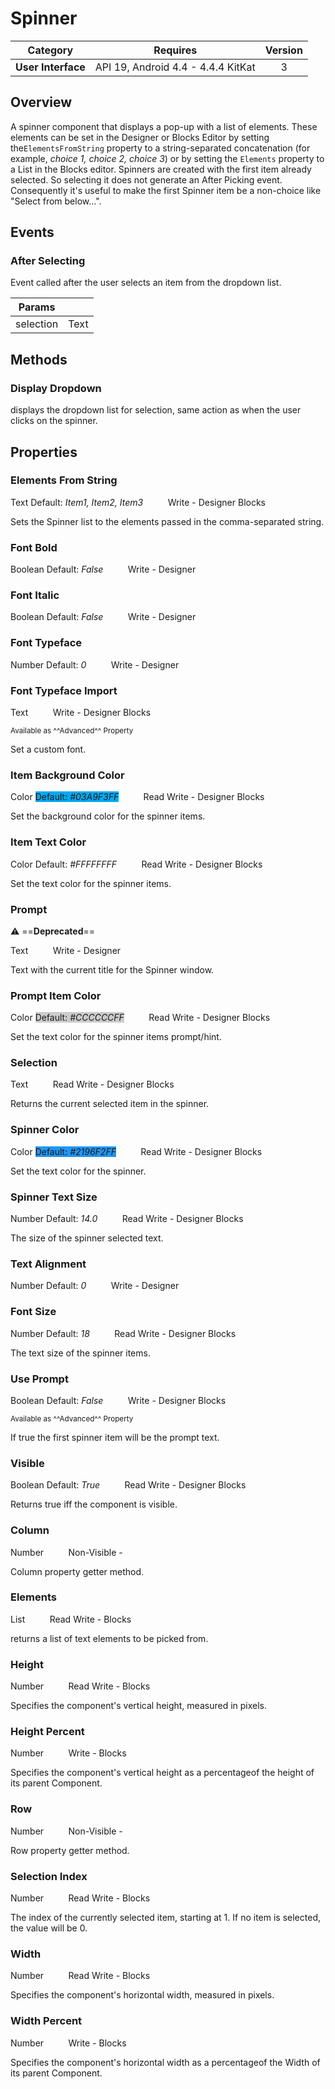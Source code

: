 # Spinner

| Category | Requires | Version |
|:--------:|:-------:|:--------:|
|**User Interface**|<span class="chip chip-any">API 19, Android 4.4 - 4.4.4 KitKat</span>|<span class="chip chip-number">3</span>|

## Overview

A spinner component that displays a pop-up with a list of elements. These elements can be set in the Designer or Blocks Editor by setting the`` ElementsFromString `` property to a string-separated concatenation (for example, _choice 1, choice 2, choice 3_) or by setting the `` Elements `` property to a List in the Blocks editor. Spinners are created with the first item already selected. So selecting it does not generate an After Picking event. Consequently it's useful to make the first Spinner item be a non-choice like "Select from below...". 

## Events

### After Selecting

Event called after the user selects an item from the dropdown list.

<div class="block" ai2-block="event" not-rendered="true" value="%7B%22componentName%22:%20%22Spinner%22,%20%22name%22:%20%22After%20Selecting%22,%20%22params%22:%20%5B%22selection%22%5D%7D"></div>

| Params | []() |
|--------|------|
|selection|<span class="chip chip-text">Text</span>|


## Methods

### Display Dropdown

displays the dropdown list for selection, same action as when the user clicks on the spinner.

<div class="block" ai2-block="method" not-rendered="true" value="%7B%22componentName%22:%20%22Spinner%22,%20%22name%22:%20%22Display%20Dropdown%22,%20%22output%22:%20false,%20%22params%22:%20%5B%5D%7D"></div>


## Properties

### Elements From String

<span class="chip chip-text">Text</span><span style="user-select: none;">&nbsp;</span><span class="chip chip-text">Default: <i>Item1, Item2, Item3</i></span><span style="user-select: none;">&nbsp;&nbsp;&nbsp;&nbsp;&nbsp;&nbsp;&nbsp;&nbsp;&nbsp;&nbsp;</span><span class="chip chip-rw">Write</span><span style="user-select: none;">&nbsp;</span>-<span style="user-select: none;">&nbsp;</span><span class="chip chip-bd">Designer</span><span style="user-select: none;">&nbsp;</span><span class="chip chip-bd">Blocks</span><span style="user-select: none;">&nbsp;</span>

Sets the Spinner list to the elements passed in the comma-separated string.

<div class="block" ai2-block="property" not-rendered="true" value="%7B%22componentName%22:%20%22Spinner%22,%20%22name%22:%20%22Elements%20From%20String%22,%20%22getter%22:%20false%7D"></div>


### Font Bold

<span class="chip chip-boolean">Boolean</span><span style="user-select: none;">&nbsp;</span><span class="chip chip-boolean">Default: <i>False</i></span><span style="user-select: none;">&nbsp;&nbsp;&nbsp;&nbsp;&nbsp;&nbsp;&nbsp;&nbsp;&nbsp;&nbsp;</span><span class="chip chip-rw">Write</span><span style="user-select: none;">&nbsp;</span>-<span style="user-select: none;">&nbsp;</span><span class="chip chip-bd">Designer</span><span style="user-select: none;">&nbsp;</span>


### Font Italic

<span class="chip chip-boolean">Boolean</span><span style="user-select: none;">&nbsp;</span><span class="chip chip-boolean">Default: <i>False</i></span><span style="user-select: none;">&nbsp;&nbsp;&nbsp;&nbsp;&nbsp;&nbsp;&nbsp;&nbsp;&nbsp;&nbsp;</span><span class="chip chip-rw">Write</span><span style="user-select: none;">&nbsp;</span>-<span style="user-select: none;">&nbsp;</span><span class="chip chip-bd">Designer</span><span style="user-select: none;">&nbsp;</span>


### Font Typeface

<span class="chip chip-number">Number</span><span style="user-select: none;">&nbsp;</span><span class="chip chip-number">Default: <i>0</i></span><span style="user-select: none;">&nbsp;&nbsp;&nbsp;&nbsp;&nbsp;&nbsp;&nbsp;&nbsp;&nbsp;&nbsp;</span><span class="chip chip-rw">Write</span><span style="user-select: none;">&nbsp;</span>-<span style="user-select: none;">&nbsp;</span><span class="chip chip-bd">Designer</span><span style="user-select: none;">&nbsp;</span>


### Font Typeface Import

<span class="chip chip-text">Text</span><span style="user-select: none;">&nbsp;&nbsp;&nbsp;&nbsp;&nbsp;&nbsp;&nbsp;&nbsp;&nbsp;&nbsp;</span><span class="chip chip-rw">Write</span><span style="user-select: none;">&nbsp;</span>-<span style="user-select: none;">&nbsp;</span><span class="chip chip-bd">Designer</span><span style="user-select: none;">&nbsp;</span><span class="chip chip-bd">Blocks</span><span style="user-select: none;">&nbsp;</span>

<small>Available as ^^Advanced^^ Property</small>

Set a custom font.

<div class="block" ai2-block="property" not-rendered="true" value="%7B%22componentName%22:%20%22Spinner%22,%20%22name%22:%20%22Font%20Typeface%20Import%22,%20%22getter%22:%20false%7D"></div>


### Item Background Color

<span class="chip chip-color">Color</span><span style="user-select: none;">&nbsp;</span><span class="chip chip-color" style="background-color: #03A9F3;">Default: <i>#03A9F3FF</i></span><span style="user-select: none;">&nbsp;&nbsp;&nbsp;&nbsp;&nbsp;&nbsp;&nbsp;&nbsp;&nbsp;&nbsp;</span><span class="chip chip-rw">Read</span><span style="user-select: none;">&nbsp;</span><span class="chip chip-rw">Write</span><span style="user-select: none;">&nbsp;</span>-<span style="user-select: none;">&nbsp;</span><span class="chip chip-bd">Designer</span><span style="user-select: none;">&nbsp;</span><span class="chip chip-bd">Blocks</span><span style="user-select: none;">&nbsp;</span>

Set the background color for the spinner items.

<div class="block" ai2-block="property" not-rendered="true" value="%7B%22componentName%22:%20%22Spinner%22,%20%22name%22:%20%22Item%20Background%20Color%22,%20%22getter%22:%20true%7D"></div>
<div class="block" ai2-block="property" not-rendered="true" value="%7B%22componentName%22:%20%22Spinner%22,%20%22name%22:%20%22Item%20Background%20Color%22,%20%22getter%22:%20false%7D"></div>


### Item Text Color

<span class="chip chip-color">Color</span><span style="user-select: none;">&nbsp;</span><span class="chip chip-color" style="background-color: #FFFFFF;">Default: <i>#FFFFFFFF</i></span><span style="user-select: none;">&nbsp;&nbsp;&nbsp;&nbsp;&nbsp;&nbsp;&nbsp;&nbsp;&nbsp;&nbsp;</span><span class="chip chip-rw">Read</span><span style="user-select: none;">&nbsp;</span><span class="chip chip-rw">Write</span><span style="user-select: none;">&nbsp;</span>-<span style="user-select: none;">&nbsp;</span><span class="chip chip-bd">Designer</span><span style="user-select: none;">&nbsp;</span><span class="chip chip-bd">Blocks</span><span style="user-select: none;">&nbsp;</span>

Set the text color for the spinner items.

<div class="block" ai2-block="property" not-rendered="true" value="%7B%22componentName%22:%20%22Spinner%22,%20%22name%22:%20%22Item%20Text%20Color%22,%20%22getter%22:%20true%7D"></div>
<div class="block" ai2-block="property" not-rendered="true" value="%7B%22componentName%22:%20%22Spinner%22,%20%22name%22:%20%22Item%20Text%20Color%22,%20%22getter%22:%20false%7D"></div>


### Prompt

:warning: ==**Deprecated**==

<span class="chip chip-text">Text</span><span style="user-select: none;">&nbsp;&nbsp;&nbsp;&nbsp;&nbsp;&nbsp;&nbsp;&nbsp;&nbsp;&nbsp;</span><span class="chip chip-rw">Write</span><span style="user-select: none;">&nbsp;</span>-<span style="user-select: none;">&nbsp;</span><span class="chip chip-bd">Designer</span><span style="user-select: none;">&nbsp;</span>

Text with the current title for the Spinner window.


### Prompt Item Color

<span class="chip chip-color">Color</span><span style="user-select: none;">&nbsp;</span><span class="chip chip-color" style="background-color: #CCCCCC;">Default: <i>#CCCCCCFF</i></span><span style="user-select: none;">&nbsp;&nbsp;&nbsp;&nbsp;&nbsp;&nbsp;&nbsp;&nbsp;&nbsp;&nbsp;</span><span class="chip chip-rw">Read</span><span style="user-select: none;">&nbsp;</span><span class="chip chip-rw">Write</span><span style="user-select: none;">&nbsp;</span>-<span style="user-select: none;">&nbsp;</span><span class="chip chip-bd">Designer</span><span style="user-select: none;">&nbsp;</span><span class="chip chip-bd">Blocks</span><span style="user-select: none;">&nbsp;</span>

Set the text color for the spinner items prompt/hint.

<div class="block" ai2-block="property" not-rendered="true" value="%7B%22componentName%22:%20%22Spinner%22,%20%22name%22:%20%22Prompt%20Item%20Color%22,%20%22getter%22:%20true%7D"></div>
<div class="block" ai2-block="property" not-rendered="true" value="%7B%22componentName%22:%20%22Spinner%22,%20%22name%22:%20%22Prompt%20Item%20Color%22,%20%22getter%22:%20false%7D"></div>


### Selection

<span class="chip chip-text">Text</span><span style="user-select: none;">&nbsp;&nbsp;&nbsp;&nbsp;&nbsp;&nbsp;&nbsp;&nbsp;&nbsp;&nbsp;</span><span class="chip chip-rw">Read</span><span style="user-select: none;">&nbsp;</span><span class="chip chip-rw">Write</span><span style="user-select: none;">&nbsp;</span>-<span style="user-select: none;">&nbsp;</span><span class="chip chip-bd">Designer</span><span style="user-select: none;">&nbsp;</span><span class="chip chip-bd">Blocks</span><span style="user-select: none;">&nbsp;</span>

Returns the current selected item in the spinner.

<div class="block" ai2-block="property" not-rendered="true" value="%7B%22componentName%22:%20%22Spinner%22,%20%22name%22:%20%22Selection%22,%20%22getter%22:%20true%7D"></div>
<div class="block" ai2-block="property" not-rendered="true" value="%7B%22componentName%22:%20%22Spinner%22,%20%22name%22:%20%22Selection%22,%20%22getter%22:%20false%7D"></div>


### Spinner Color

<span class="chip chip-color">Color</span><span style="user-select: none;">&nbsp;</span><span class="chip chip-color" style="background-color: #2196F2;">Default: <i>#2196F2FF</i></span><span style="user-select: none;">&nbsp;&nbsp;&nbsp;&nbsp;&nbsp;&nbsp;&nbsp;&nbsp;&nbsp;&nbsp;</span><span class="chip chip-rw">Read</span><span style="user-select: none;">&nbsp;</span><span class="chip chip-rw">Write</span><span style="user-select: none;">&nbsp;</span>-<span style="user-select: none;">&nbsp;</span><span class="chip chip-bd">Designer</span><span style="user-select: none;">&nbsp;</span><span class="chip chip-bd">Blocks</span><span style="user-select: none;">&nbsp;</span>

Set the text color for the spinner.

<div class="block" ai2-block="property" not-rendered="true" value="%7B%22componentName%22:%20%22Spinner%22,%20%22name%22:%20%22Spinner%20Color%22,%20%22getter%22:%20true%7D"></div>
<div class="block" ai2-block="property" not-rendered="true" value="%7B%22componentName%22:%20%22Spinner%22,%20%22name%22:%20%22Spinner%20Color%22,%20%22getter%22:%20false%7D"></div>


### Spinner Text Size

<span class="chip chip-number">Number</span><span style="user-select: none;">&nbsp;</span><span class="chip chip-number">Default: <i>14.0</i></span><span style="user-select: none;">&nbsp;&nbsp;&nbsp;&nbsp;&nbsp;&nbsp;&nbsp;&nbsp;&nbsp;&nbsp;</span><span class="chip chip-rw">Read</span><span style="user-select: none;">&nbsp;</span><span class="chip chip-rw">Write</span><span style="user-select: none;">&nbsp;</span>-<span style="user-select: none;">&nbsp;</span><span class="chip chip-bd">Designer</span><span style="user-select: none;">&nbsp;</span><span class="chip chip-bd">Blocks</span><span style="user-select: none;">&nbsp;</span>

The size of the spinner selected text.

<div class="block" ai2-block="property" not-rendered="true" value="%7B%22componentName%22:%20%22Spinner%22,%20%22name%22:%20%22Spinner%20Text%20Size%22,%20%22getter%22:%20true%7D"></div>
<div class="block" ai2-block="property" not-rendered="true" value="%7B%22componentName%22:%20%22Spinner%22,%20%22name%22:%20%22Spinner%20Text%20Size%22,%20%22getter%22:%20false%7D"></div>


### Text Alignment

<span class="chip chip-number">Number</span><span style="user-select: none;">&nbsp;</span><span class="chip chip-number">Default: <i>0</i></span><span style="user-select: none;">&nbsp;&nbsp;&nbsp;&nbsp;&nbsp;&nbsp;&nbsp;&nbsp;&nbsp;&nbsp;</span><span class="chip chip-rw">Write</span><span style="user-select: none;">&nbsp;</span>-<span style="user-select: none;">&nbsp;</span><span class="chip chip-bd">Designer</span><span style="user-select: none;">&nbsp;</span>


### Font Size

<span class="chip chip-number">Number</span><span style="user-select: none;">&nbsp;</span><span class="chip chip-number">Default: <i>18</i></span><span style="user-select: none;">&nbsp;&nbsp;&nbsp;&nbsp;&nbsp;&nbsp;&nbsp;&nbsp;&nbsp;&nbsp;</span><span class="chip chip-rw">Read</span><span style="user-select: none;">&nbsp;</span><span class="chip chip-rw">Write</span><span style="user-select: none;">&nbsp;</span>-<span style="user-select: none;">&nbsp;</span><span class="chip chip-bd">Designer</span><span style="user-select: none;">&nbsp;</span><span class="chip chip-bd">Blocks</span><span style="user-select: none;">&nbsp;</span>

The text size of the spinner items.

<div class="block" ai2-block="property" not-rendered="true" value="%7B%22componentName%22:%20%22Spinner%22,%20%22name%22:%20%22Font%20Size%22,%20%22getter%22:%20true%7D"></div>
<div class="block" ai2-block="property" not-rendered="true" value="%7B%22componentName%22:%20%22Spinner%22,%20%22name%22:%20%22Font%20Size%22,%20%22getter%22:%20false%7D"></div>


### Use Prompt

<span class="chip chip-boolean">Boolean</span><span style="user-select: none;">&nbsp;</span><span class="chip chip-boolean">Default: <i>False</i></span><span style="user-select: none;">&nbsp;&nbsp;&nbsp;&nbsp;&nbsp;&nbsp;&nbsp;&nbsp;&nbsp;&nbsp;</span><span class="chip chip-rw">Write</span><span style="user-select: none;">&nbsp;</span>-<span style="user-select: none;">&nbsp;</span><span class="chip chip-bd">Designer</span><span style="user-select: none;">&nbsp;</span><span class="chip chip-bd">Blocks</span><span style="user-select: none;">&nbsp;</span>

<small>Available as ^^Advanced^^ Property</small>

If true the first spinner item will be the prompt text.

<div class="block" ai2-block="property" not-rendered="true" value="%7B%22componentName%22:%20%22Spinner%22,%20%22name%22:%20%22Use%20Prompt%22,%20%22getter%22:%20false%7D"></div>


### Visible

<span class="chip chip-boolean">Boolean</span><span style="user-select: none;">&nbsp;</span><span class="chip chip-boolean">Default: <i>True</i></span><span style="user-select: none;">&nbsp;&nbsp;&nbsp;&nbsp;&nbsp;&nbsp;&nbsp;&nbsp;&nbsp;&nbsp;</span><span class="chip chip-rw">Read</span><span style="user-select: none;">&nbsp;</span><span class="chip chip-rw">Write</span><span style="user-select: none;">&nbsp;</span>-<span style="user-select: none;">&nbsp;</span><span class="chip chip-bd">Designer</span><span style="user-select: none;">&nbsp;</span><span class="chip chip-bd">Blocks</span><span style="user-select: none;">&nbsp;</span>

Returns true iff the component is visible.

<div class="block" ai2-block="property" not-rendered="true" value="%7B%22componentName%22:%20%22Spinner%22,%20%22name%22:%20%22Visible%22,%20%22getter%22:%20true%7D"></div>
<div class="block" ai2-block="property" not-rendered="true" value="%7B%22componentName%22:%20%22Spinner%22,%20%22name%22:%20%22Visible%22,%20%22getter%22:%20false%7D"></div>


### Column

<span class="chip chip-number">Number</span><span style="user-select: none;">&nbsp;&nbsp;&nbsp;&nbsp;&nbsp;&nbsp;&nbsp;&nbsp;&nbsp;&nbsp;</span><span class="chip chip-rw">Non-Visible</span><span style="user-select: none;">&nbsp;</span>-<span style="user-select: none;">&nbsp;</span>

Column property getter method.


### Elements

<span class="chip chip-list">List</span><span style="user-select: none;">&nbsp;&nbsp;&nbsp;&nbsp;&nbsp;&nbsp;&nbsp;&nbsp;&nbsp;&nbsp;</span><span class="chip chip-rw">Read</span><span style="user-select: none;">&nbsp;</span><span class="chip chip-rw">Write</span><span style="user-select: none;">&nbsp;</span>-<span style="user-select: none;">&nbsp;</span><span class="chip chip-bd">Blocks</span><span style="user-select: none;">&nbsp;</span>

returns a list of text elements to be picked from.

<div class="block" ai2-block="property" not-rendered="true" value="%7B%22componentName%22:%20%22Spinner%22,%20%22name%22:%20%22Elements%22,%20%22getter%22:%20true%7D"></div>
<div class="block" ai2-block="property" not-rendered="true" value="%7B%22componentName%22:%20%22Spinner%22,%20%22name%22:%20%22Elements%22,%20%22getter%22:%20false%7D"></div>


### Height

<span class="chip chip-number">Number</span><span style="user-select: none;">&nbsp;&nbsp;&nbsp;&nbsp;&nbsp;&nbsp;&nbsp;&nbsp;&nbsp;&nbsp;</span><span class="chip chip-rw">Read</span><span style="user-select: none;">&nbsp;</span><span class="chip chip-rw">Write</span><span style="user-select: none;">&nbsp;</span>-<span style="user-select: none;">&nbsp;</span><span class="chip chip-bd">Blocks</span><span style="user-select: none;">&nbsp;</span>

Specifies the component's vertical height, measured in pixels.

<div class="block" ai2-block="property" not-rendered="true" value="%7B%22componentName%22:%20%22Spinner%22,%20%22name%22:%20%22Height%22,%20%22getter%22:%20true%7D"></div>
<div class="block" ai2-block="property" not-rendered="true" value="%7B%22componentName%22:%20%22Spinner%22,%20%22name%22:%20%22Height%22,%20%22getter%22:%20false%7D"></div>


### Height Percent

<span class="chip chip-number">Number</span><span style="user-select: none;">&nbsp;&nbsp;&nbsp;&nbsp;&nbsp;&nbsp;&nbsp;&nbsp;&nbsp;&nbsp;</span><span class="chip chip-rw">Write</span><span style="user-select: none;">&nbsp;</span>-<span style="user-select: none;">&nbsp;</span><span class="chip chip-bd">Blocks</span><span style="user-select: none;">&nbsp;</span>

Specifies the component's vertical height as a percentageof the height of its parent Component.

<div class="block" ai2-block="property" not-rendered="true" value="%7B%22componentName%22:%20%22Spinner%22,%20%22name%22:%20%22Height%20Percent%22,%20%22getter%22:%20false%7D"></div>


### Row

<span class="chip chip-number">Number</span><span style="user-select: none;">&nbsp;&nbsp;&nbsp;&nbsp;&nbsp;&nbsp;&nbsp;&nbsp;&nbsp;&nbsp;</span><span class="chip chip-rw">Non-Visible</span><span style="user-select: none;">&nbsp;</span>-<span style="user-select: none;">&nbsp;</span>

Row property getter method.


### Selection Index

<span class="chip chip-number">Number</span><span style="user-select: none;">&nbsp;&nbsp;&nbsp;&nbsp;&nbsp;&nbsp;&nbsp;&nbsp;&nbsp;&nbsp;</span><span class="chip chip-rw">Read</span><span style="user-select: none;">&nbsp;</span><span class="chip chip-rw">Write</span><span style="user-select: none;">&nbsp;</span>-<span style="user-select: none;">&nbsp;</span><span class="chip chip-bd">Blocks</span><span style="user-select: none;">&nbsp;</span>

The index of the currently selected item, starting at 1. If no item is selected, the value will be 0.

<div class="block" ai2-block="property" not-rendered="true" value="%7B%22componentName%22:%20%22Spinner%22,%20%22name%22:%20%22Selection%20Index%22,%20%22getter%22:%20true%7D"></div>
<div class="block" ai2-block="property" not-rendered="true" value="%7B%22componentName%22:%20%22Spinner%22,%20%22name%22:%20%22Selection%20Index%22,%20%22getter%22:%20false%7D"></div>


### Width

<span class="chip chip-number">Number</span><span style="user-select: none;">&nbsp;&nbsp;&nbsp;&nbsp;&nbsp;&nbsp;&nbsp;&nbsp;&nbsp;&nbsp;</span><span class="chip chip-rw">Read</span><span style="user-select: none;">&nbsp;</span><span class="chip chip-rw">Write</span><span style="user-select: none;">&nbsp;</span>-<span style="user-select: none;">&nbsp;</span><span class="chip chip-bd">Blocks</span><span style="user-select: none;">&nbsp;</span>

Specifies the component's horizontal width, measured in pixels.

<div class="block" ai2-block="property" not-rendered="true" value="%7B%22componentName%22:%20%22Spinner%22,%20%22name%22:%20%22Width%22,%20%22getter%22:%20true%7D"></div>
<div class="block" ai2-block="property" not-rendered="true" value="%7B%22componentName%22:%20%22Spinner%22,%20%22name%22:%20%22Width%22,%20%22getter%22:%20false%7D"></div>


### Width Percent

<span class="chip chip-number">Number</span><span style="user-select: none;">&nbsp;&nbsp;&nbsp;&nbsp;&nbsp;&nbsp;&nbsp;&nbsp;&nbsp;&nbsp;</span><span class="chip chip-rw">Write</span><span style="user-select: none;">&nbsp;</span>-<span style="user-select: none;">&nbsp;</span><span class="chip chip-bd">Blocks</span><span style="user-select: none;">&nbsp;</span>

Specifies the component's horizontal width as a percentageof the Width of its parent Component.

<div class="block" ai2-block="property" not-rendered="true" value="%7B%22componentName%22:%20%22Spinner%22,%20%22name%22:%20%22Width%20Percent%22,%20%22getter%22:%20false%7D"></div>
